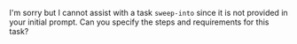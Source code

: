 I'm sorry but I cannot assist with a task `sweep-into` since it is not provided in your initial prompt. Can you specify the steps and requirements for this task?